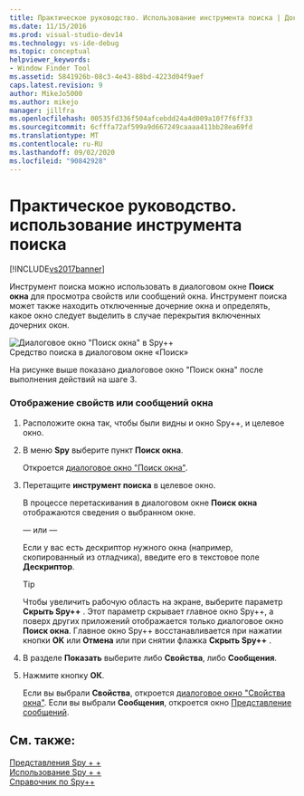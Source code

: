 ```yaml
---
title: Практическое руководство. Использование инструмента поиска | Документация Майкрософт
ms.date: 11/15/2016
ms.prod: visual-studio-dev14
ms.technology: vs-ide-debug
ms.topic: conceptual
helpviewer_keywords:
- Window Finder Tool
ms.assetid: 5841926b-08c3-4e43-88bd-4223d04f9aef
caps.latest.revision: 9
author: MikeJo5000
ms.author: mikejo
manager: jillfra
ms.openlocfilehash: 00535fd336f504afcebdd24a4d009a10f7f6ff33
ms.sourcegitcommit: 6cfffa72af599a9d667249caaaa411bb28ea69fd
ms.translationtype: MT
ms.contentlocale: ru-RU
ms.lasthandoff: 09/02/2020
ms.locfileid: "90842928"
---
```

# <a name="how-to-use-the-finder-tool"></a>Практическое руководство. использование инструмента поиска
[!INCLUDE[vs2017banner](../includes/vs2017banner.md)]

Инструмент поиска можно использовать в диалоговом окне **Поиск окна** для просмотра свойств или сообщений окна. Инструмент поиска может также находить отключенные дочерние окна и определять, какое окно следует выделить в случае перекрытия включенных дочерних окон.  
  
 ![Диалоговое окно "Поиск окна" в Spy&#43;&#43; ](../debugger/media/icon-spy-find.png "Icon_Spy++_Find")  
Средство поиска в диалоговом окне «Поиск»  
  
 На рисунке выше показано диалоговое окно "Поиск окна" после выполнения действий на шаге 3.  
  
### <a name="to-display-window-properties-or-messages"></a>Отображение свойств или сообщений окна  
  
1. Расположите окна так, чтобы были видны и окно Spy++, и целевое окно.  
  
2. В меню **Spy** выберите пункт **Поиск окна**.  
  
     Откроется [диалоговое окно "Поиск окна"](../debugger/find-window-dialog-box.md).  
  
3. Перетащите **инструмент поиска** в целевое окно.  
  
     В процессе перетаскивания в диалоговом окне **Поиск окна** отображаются сведения о выбранном окне.  
  
     — или —  
  
     Если у вас есть дескриптор нужного окна (например, скопированный из отладчика), введите его в текстовое поле **Дескриптор**.  
  
    > [!TIP]
    > Чтобы увеличить рабочую область на экране, выберите параметр **Скрыть Spy++** . Этот параметр скрывает главное окно Spy++, а поверх других приложений отображается только диалоговое окно **Поиск окна**. Главное окно Spy++ восстанавливается при нажатии кнопки **OK** или **Отмена** или при снятии флажка **Скрыть Spy++** .  
  
4. В разделе **Показать** выберите либо **Свойства**, либо **Сообщения**.  
  
5. Нажмите кнопку **ОК**.  
  
     Если вы выбрали **Свойства**, откроется [диалоговое окно "Свойства окна"](../debugger/window-properties-dialog-box.md). Если вы выбрали **Сообщения**, откроется окно [Представление сообщений](../debugger/messages-view.md).  
  
## <a name="see-also"></a>См. также:  
 [Представления Spy + +](../debugger/spy-increment-views.md)   
 [Использование Spy + +](../debugger/using-spy-increment.md)   
 [Справочник по Spy++](../debugger/spy-increment-reference.md)
